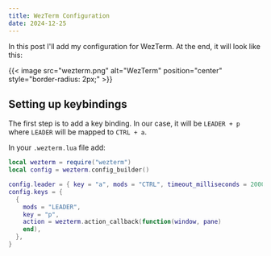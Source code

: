 ```yaml
---
title: WezTerm Configuration
date: 2024-12-25
---
```


In this post I'll add my configuration for WezTerm. At the end, it will look like this:

{{< image src="wezterm.png" alt="WezTerm" position="center" style="border-radius: 2px;" >}}

## Setting up keybindings

The first step is to add a key binding. In our case, it will be `LEADER + p` where `LEADER` will be mapped to
`CTRL + a`.

In your `.wezterm.lua` file add:

```lua
local wezterm = require("wezterm")
local config = wezterm.config_builder()

config.leader = { key = "a", mods = "CTRL", timeout_milliseconds = 2000 }
config.keys = {
  {
    mods = "LEADER",
    key = "p",
    action = wezterm.action_callback(function(window, pane)
    end),
  },
}
```
